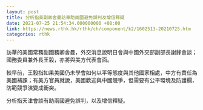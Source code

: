 ```yaml
---
layout: post
title: 分析指美副卿舍曼訪華助兩國避免誤判及增信釋疑
date: 2021-07-25 21:54:34.000000000 +08:00
link: https://news.rthk.hk/rthk/ch/component/k2/1602513-20210725.htm
categories: rthk
---
```


訪華的美國常務副國務卿舍曼，外交消息說明日會與中國外交部副部長謝鋒會談；國務委員兼外長王毅，亦將與美方代表會面。

較早前，王毅指如果美國仍未學會如何以平等態度與其他國家相處，中方有責任為美國補課；有美方官員就說，美國歡迎與中國競爭，但需要有公平環境及防護欄，防範競爭演變成衝突。

分析指天津會談有助兩國避免誤判，以及增信釋疑。
